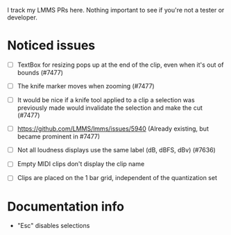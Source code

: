 I track my LMMS PRs here.
Nothing important to see if you're not a tester or developer.

# Noticed issues

- [ ] TextBox for resizing pops up at the end of the clip, even when it's out of bounds (#7477)
- [ ] The knife marker moves when zooming (#7477)
- [ ] It would be nice if a knife tool applied to a clip a selection was previously made would invalidate the selection and make the cut (#7477)
- [ ] https://github.com/LMMS/lmms/issues/5940 (Already existing, but became prominent in #7477)
- [ ] Not all loudness displays use the same label (dB, dBFS, dBv) (#7636)

- [ ] Empty MIDI clips don't display the clip name
- [ ] Clips are placed on the 1 bar grid, independent of the quantization set

# Documentation info

- "Esc" disables selections